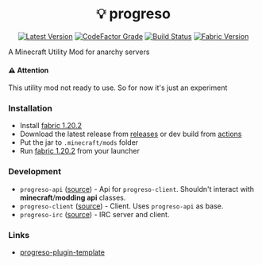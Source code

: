 <h1 align="center">💡 progreso</h1>

<div align="center">

[![Latest Version](https://img.shields.io/github/v/release/ya-ilya/progreso?logo=github)](https://github.com/ya-ilya/progreso/releases/latest)
[![CodeFactor Grade](https://img.shields.io/codefactor/grade/github/ya-ilya/progreso?color=royalblue)](https://www.codefactor.io/repository/github/ya-ilya/progreso)
[![Build Status](https://img.shields.io/github/actions/workflow/status/ya-ilya/progreso/build.yml?branch=main&logo=gradle)](https://github.com/ya-ilya/progreso/actions)
[![Fabric Version](https://img.shields.io/badge/Fabric-1.20.2-informational)](https://fabricmc.net/)

</div>

A Minecraft Utility Mod for anarchy servers

#### ⚠️ Attention

This utility mod not ready to use. So for now it's just an experiment

### Installation

- Install [fabric 1.20.2](https://fabricmc.net/use/installer/)
- Download the latest release from [releases](https://github.com/ya-ilya/progreso/releases) or dev build from [actions](https://github.com/ya-ilya/progreso/actions)
- Put the jar to `.minecraft/mods` folder
- Run [fabric 1.20.2](https://fabricmc.net/use/installer/) from your launcher

### Development

- `progreso-api` ([source](https://github.com/ya-ilya/progreso/tree/main/progreso-api)) - Api for `progreso-client`. Shouldn't interact with **minecraft**/**modding api** classes.
- `progreso-client` ([source](https://github.com/ya-ilya/progreso/tree/main/progreso-client)) - Client. Uses `progreso-api` as base.
- `progreso-irc` ([source](https://github.com/ya-ilya/progreso/tree/main/progreso-irc)) - IRC server and client.

### Links

- [progreso-plugin-template](https://github.com/ya-ilya/progreso-plugin-template)
